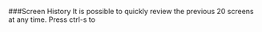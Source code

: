 ###Screen History
It is possible to quickly review the previous 20 screens at any time. Press ctrl-s to 